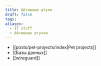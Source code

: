 ```yaml
---
title: Айтишные штуки
draft: false
tags: 
aliases:
  - IT stuff
  - Айтишные штучки
---
```

- [[posts/pet-projects/index|Pet projects]]
- [[Базы данных]]
- [[wireguard]]